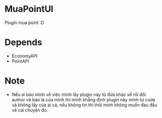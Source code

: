 # MuaPointUI
 Plugin mua point :D
# Depends
 * EconomyAPI
 * PointAPI
# Note
 * Nếu ai bảo mình về việc mình lấy plugin này từ đứa khác về rồi đổi author và bảo là của mình thì mình khẳng định plugin này mình tự code và không lấy của ai cả, nếu không tin thì thôi mình không muốn đau đầu về cái chuyện đó.
